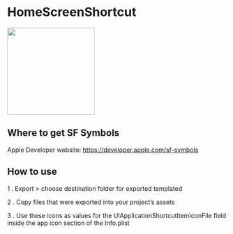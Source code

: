 # HomeScreenShortcut
<img src="https://user-images.githubusercontent.com/47273077/136684846-e57b27f7-9e34-44a7-82e9-5e14fae8a403.png" width="200"> 

## Where to get SF Symbols
Apple Developer website: https://developer.apple.com/sf-symbols

## How to use
1 . Export > choose destination folder for exported templated


2 . Copy files that were exported into your project’s assets

3 . Use these icons as values for the UIApplicationShortcutItemIconFile field inside the app icon section of the Info.plist
